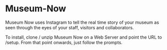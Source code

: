 Museum-Now
==========

Museum Now uses Instagram to tell the real time story of your museum as seen through the eyes of your staff, visitors and collaborators.

To install, clone / unzip Museum Now on a Web Server and point the URL to <the-museum-now-directory>/setup. From that point onwards, just follow the prompts.
